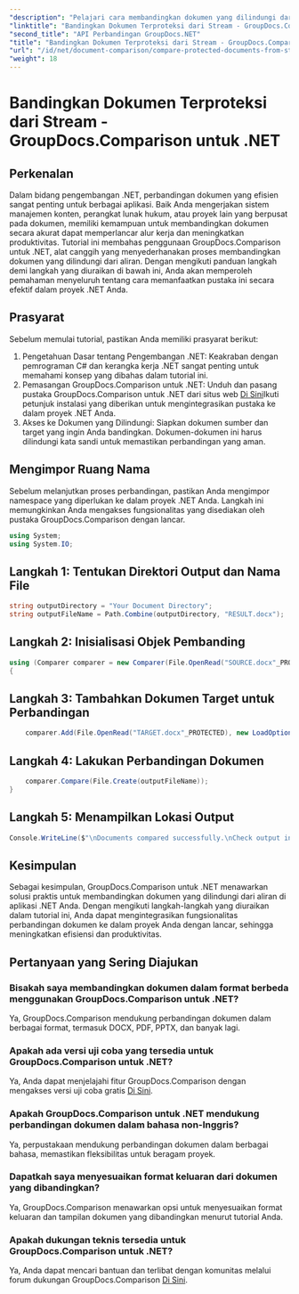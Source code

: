 ```yaml
---
"description": "Pelajari cara membandingkan dokumen yang dilindungi dari aliran menggunakan GroupDocs.Comparison untuk .NET. Sederhanakan proses perbandingan dokumen Anda dengan mudah."
"linktitle": "Bandingkan Dokumen Terproteksi dari Stream - GroupDocs.Comparison untuk .NET"
"second_title": "API Perbandingan GroupDocs.NET"
"title": "Bandingkan Dokumen Terproteksi dari Stream - GroupDocs.Comparison untuk .NET"
"url": "/id/net/document-comparison/compare-protected-documents-from-stream/"
"weight": 18
---
```


# Bandingkan Dokumen Terproteksi dari Stream - GroupDocs.Comparison untuk .NET

## Perkenalan
Dalam bidang pengembangan .NET, perbandingan dokumen yang efisien sangat penting untuk berbagai aplikasi. Baik Anda mengerjakan sistem manajemen konten, perangkat lunak hukum, atau proyek lain yang berpusat pada dokumen, memiliki kemampuan untuk membandingkan dokumen secara akurat dapat memperlancar alur kerja dan meningkatkan produktivitas. Tutorial ini membahas penggunaan GroupDocs.Comparison untuk .NET, alat canggih yang menyederhanakan proses membandingkan dokumen yang dilindungi dari aliran. Dengan mengikuti panduan langkah demi langkah yang diuraikan di bawah ini, Anda akan memperoleh pemahaman menyeluruh tentang cara memanfaatkan pustaka ini secara efektif dalam proyek .NET Anda.
## Prasyarat
Sebelum memulai tutorial, pastikan Anda memiliki prasyarat berikut:
1. Pengetahuan Dasar tentang Pengembangan .NET: Keakraban dengan pemrograman C# dan kerangka kerja .NET sangat penting untuk memahami konsep yang dibahas dalam tutorial ini.
2. Pemasangan GroupDocs.Comparison untuk .NET: Unduh dan pasang pustaka GroupDocs.Comparison untuk .NET dari situs web [Di Sini](https://releases.groupdocs.com/comparison/net/)Ikuti petunjuk instalasi yang diberikan untuk mengintegrasikan pustaka ke dalam proyek .NET Anda.
3. Akses ke Dokumen yang Dilindungi: Siapkan dokumen sumber dan target yang ingin Anda bandingkan. Dokumen-dokumen ini harus dilindungi kata sandi untuk memastikan perbandingan yang aman.

## Mengimpor Ruang Nama
Sebelum melanjutkan proses perbandingan, pastikan Anda mengimpor namespace yang diperlukan ke dalam proyek .NET Anda. Langkah ini memungkinkan Anda mengakses fungsionalitas yang disediakan oleh pustaka GroupDocs.Comparison dengan lancar.

```csharp
using System;
using System.IO;
```

## Langkah 1: Tentukan Direktori Output dan Nama File
```csharp
string outputDirectory = "Your Document Directory";
string outputFileName = Path.Combine(outputDirectory, "RESULT.docx");
```
## Langkah 2: Inisialisasi Objek Pembanding
```csharp
using (Comparer comparer = new Comparer(File.OpenRead("SOURCE.docx"_PROTECTED), new LoadOptions() { Password = "1234" }))
{
```
## Langkah 3: Tambahkan Dokumen Target untuk Perbandingan
```csharp
    comparer.Add(File.OpenRead("TARGET.docx"_PROTECTED), new LoadOptions() { Password = "5678" });
```
## Langkah 4: Lakukan Perbandingan Dokumen
```csharp
    comparer.Compare(File.Create(outputFileName));
}
```
## Langkah 5: Menampilkan Lokasi Output
```csharp
Console.WriteLine($"\nDocuments compared successfully.\nCheck output in {Directory.GetCurrentDirectory()}.");
```

## Kesimpulan
Sebagai kesimpulan, GroupDocs.Comparison untuk .NET menawarkan solusi praktis untuk membandingkan dokumen yang dilindungi dari aliran di aplikasi .NET Anda. Dengan mengikuti langkah-langkah yang diuraikan dalam tutorial ini, Anda dapat mengintegrasikan fungsionalitas perbandingan dokumen ke dalam proyek Anda dengan lancar, sehingga meningkatkan efisiensi dan produktivitas.
## Pertanyaan yang Sering Diajukan
### Bisakah saya membandingkan dokumen dalam format berbeda menggunakan GroupDocs.Comparison untuk .NET?
Ya, GroupDocs.Comparison mendukung perbandingan dokumen dalam berbagai format, termasuk DOCX, PDF, PPTX, dan banyak lagi.
### Apakah ada versi uji coba yang tersedia untuk GroupDocs.Comparison untuk .NET?
Ya, Anda dapat menjelajahi fitur GroupDocs.Comparison dengan mengakses versi uji coba gratis [Di Sini](https://releases.groupdocs.com/).
### Apakah GroupDocs.Comparison untuk .NET mendukung perbandingan dokumen dalam bahasa non-Inggris?
Ya, perpustakaan mendukung perbandingan dokumen dalam berbagai bahasa, memastikan fleksibilitas untuk beragam proyek.
### Dapatkah saya menyesuaikan format keluaran dari dokumen yang dibandingkan?
Ya, GroupDocs.Comparison menawarkan opsi untuk menyesuaikan format keluaran dan tampilan dokumen yang dibandingkan menurut tutorial Anda.
### Apakah dukungan teknis tersedia untuk GroupDocs.Comparison untuk .NET?
Ya, Anda dapat mencari bantuan dan terlibat dengan komunitas melalui forum dukungan GroupDocs.Comparison [Di Sini](https://forum.groupdocs.com/c/comparison/12).